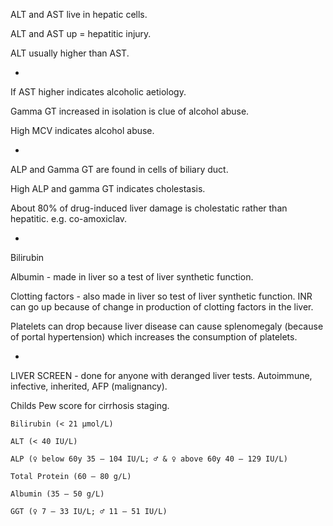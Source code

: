 ALT and AST live in hepatic cells.

ALT and AST up = hepatitic injury.

ALT usually higher than AST.

-

If AST higher indicates alcoholic aetiology.

Gamma GT increased in isolation is clue of alcohol abuse.

High MCV indicates alcohol abuse.

-

ALP and Gamma GT are found in cells of biliary duct.

High ALP and gamma GT indicates cholestasis.

About 80% of drug-induced liver damage is cholestatic rather than hepatitic. e.g. co-amoxiclav.

-

Bilirubin

Albumin - made in liver so a test of liver synthetic function.

Clotting factors - also made in liver so test of liver synthetic function. INR can go up because of change in production of clotting factors in the liver.

Platelets can drop because liver disease can cause splenomegaly (because of portal hypertension) which increases the consumption of platelets.

-

LIVER SCREEN - done for anyone with deranged liver tests. Autoimmune, infective, inherited, AFP (malignancy).

Childs Pew score for cirrhosis staging.



	Bilirubin (< 21 µmol/L)
	
	ALT (< 40 IU/L)

	ALP (♀ below 60y 35 – 104 IU/L; ♂ & ♀ above 60y 40 – 129 IU/L)

	Total Protein (60 – 80 g/L)

	Albumin (35 – 50 g/L) 

	GGT (♀ 7 – 33 IU/L; ♂ 11 – 51 IU/L) 